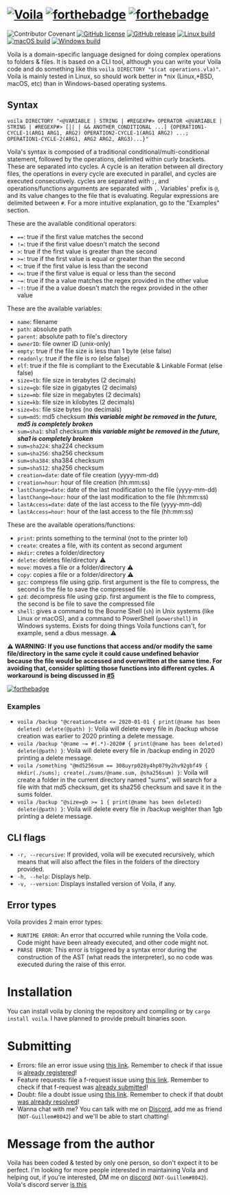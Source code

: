 # [![Voila](https://i.ibb.co/R2T5Tvb/voila.png)](https://shields.io/)   [![forthebadge](https://forthebadge.com/images/badges/made-with-rust.svg)](https://forthebadge.com)   [![forthebadge](https://forthebadge.com/images/badges/built-with-love.svg)](https://forthebadge.com)

![Contributor Covenant](https://img.shields.io/badge/Contributor%20Covenant-2.1-4baaaa.svg)
[![GitHub license](https://img.shields.io/github/license/Alonely0/voila.svg)](https://github.com/Alonely0/voila/blob/master/LICENSE)
[![GitHub release](https://img.shields.io/github/release/Alonely0/voila.svg)](https://GitHub.com/Naereen/StrapDown.js/releases/)
[![Linux build](https://github.com/Alonely0/Voila/actions/workflows/linux-ci.yml/badge.svg)](https://github.com/Alonely0/Voila/actions/workflows/linux-ci.yml)
[![macOS build](https://github.com/Alonely0/Voila/actions/workflows/mac-ci.yml/badge.svg)](https://github.com/Alonely0/Voila/actions/workflows/mac-ci.yml)
[![Windows build](https://github.com/Alonely0/Voila/actions/workflows/windows-ci.yml/badge.svg)](https://github.com/Alonely0/Voila/actions/workflows/windows-ci.yml)

Voila is a domain-specific language designed for doing complex operations to folders & files. It is based on a CLI tool, although you can write your Voila code and do something like this `voila DIRECTORY "$(cat operations.vla)"`. Voila is mainly tested in Linux, so should work better in *nix (Linux,*BSD, macOS, etc) than in Windows-based operating systems.

## Syntax

`voila DIRECTORY "<@VARIABLE | STRING | #REGEXP#> OPERATOR <@VARIABLE | STRING | #REGEXP#> [|| | && ANOTHER_CONDITIONAL ...] {OPERATION1-CYCLE-1(ARG1 ARG1, ARG2) OPERATION2-CYCLE-1(ARG1 ARG2) ...; OPERATION1-CYCLE-2(ARG1, ARG2 ARG2, ARG3)...}"`

Voila's syntax is composed of a traditional conditional/multi-conditional statement, followed by the operations, delimited within curly brackets. These are separated into cycles. A cycle is an iteration between all directory files, the operations in every cycle are executed in parallel, and cycles are executed consecutively. cycles are separated with `;`, and operations/functions arguments are separated with `,`. Variables' prefix is `@`, and its value changes to the file that is evaluating. Regular expressions are delimited between `#`. For a more intuitive explanation, go to the "Examples" section.

These are the available conditional operators:

* `==`: true if the first value matches the second
* `!=`: true if the first value doesn't match the second
* `>`: true if the first value is greater than the second
* `>=`: true if the first value is equal or greater than the second
* `<`: true if the first value is less than the second
* `<=`: true if the first value is equal or less than the second
* `~=`: true if the a value matches the regex provided in the other value
* `~!`: true if the a value doesn't match the regex provided in the other value

These are the available variables:

* `name`: filename
* `path`: absolute path
* `parent`: absolute path to file's directory
* `ownerID`: file owner ID (unix-only)
* `empty`: true if the file size is less than 1 byte (else false)
* `readonly`: true if the file is ro (else false)
* `elf`: true if the file is compliant to the Executable & Linkable Format (else false)
* `size=tb`: file size in terabytes (2 decimals)
* `size=gb`: file size in gigabytes (2 decimals)
* `size=mb`: file size in megabytes (2 decimals)
* `size=kb`: file size in kilobytes (2 decimals)
* `size=bs`: file size bytes (no decimals)
* `sum=md5`: md5 checksum ***this variable might be removed in the future, md5 is completely broken***
* `sum=sha1`: sha1 checksum ***this variable might be removed in the future, sha1 is completely broken***
* `sum=sha224`: sha224 checksum
* `sum=sha256`: sha256 checksum
* `sum=sha384`: sha384 checksum
* `sum=sha512`: sha256 checksum
* `creation=date`: date of file creation (yyyy-mm-dd)
* `creation=hour`: hour of file creation (hh:mm:ss)
* `lastChange=date`: date of the last modification to the file (yyyy-mm-dd)
* `lastChange=hour`: hour of the last modification to the file (hh:mm:ss)
* `lastAccess=date`: date of the last access to the file (yyyy-mm-dd)
* `lastAccess=hour`: hour of the last access to the file (hh:mm:ss)

These are the available operations/functions:

* `print`: prints something to the terminal (not to the printer lol)
* `create`: creates a file, with its content as second argument
* `mkdir`: cretes a folder/directory
* `delete`: deletes file/directory ⚠️
* `move`: moves a file or a folder/directory ⚠️
* `copy`: copies a file or a folder/directory ⚠️
* `gzc`: compress file using gzip. first argument is the file to compress, the second is the file to save the compressed file
* `gzd`: decompress file using gzip. first argument is the file to compress, the second is be file to save the compressed file
* `shell`: gives a command to the Bourne Shell (`sh`) in Unix systems (like Linux or macOS), and a command to PowerShell (`powershell`) in Windows systems. Exists for doing things Voila functions can't, for example, send a dbus message. ⚠️

**⚠️ WARNING: If you use functions that access and/or modify the same file/directory in the same cycle it could cause undefined behavior because the file would be accessed and overwritten at the same time. For avoiding that, consider splitting those functions into different cycles. A workaround is being discussed in [#5](https://github.com/Alonely0/Voila/issues/5)**

[![forthebadge](https://forthebadge.com/images/badges/not-a-bug-a-feature.svg)](https://forthebadge.com)

### Examples

* `voila /backup "@creation=date <= 2020-01-01 { print(@name has been deleted) delete(@path) }`: Voila will delete every file in /backup whose creation was earlier to 2020 printing a delete message.
* `voila /backup "@name ~= #(.*)-2020# { print(@name has been deleted) delete(@path) }`: Voila will delete every file in /backup ending in 2020 printing a delete message.
* `voila /something "@md5256sum == 308uyrp028y4hp079y2hv92gbf49 { mkdir(./sums); create(./sums/@name.sum, @sha256sum) }`: Voila will create a folder in the current directory named "sums", will search for a file with that md5 checksum, get its sha256 checksum and save it in the sums folder.
* `voila /backup "@size=gb >= 1 { print(@name has been deleted) delete(@path) }`: Voila will delete every file in /backup weighter than 1gb printing a delete message.

## CLI flags

* `-r, --recursive`: If provided, voila will be executed recursively, which means that will also affect the files in the folders of the directory provided.
* `-h, --help`: Displays help.
* `-v, --version`: Displays installed version of Voila, if any.

## Error types

Voila provides 2 main error types:

* `RUNTIME ERROR`: An error that occurred while running the Voila code. Code might have been already executed, and other code might not.
* `PARSE ERROR`: This error is triggered by a syntax error during the construction of the AST (what reads the interpreter), so no code was executed during the raise of this error.

# Installation

You can install voila by cloning the repository and compiling or by `cargo install voila`. I have planned to provide prebuilt binaries soon.

# Submitting

* Errors: file an error issue using [this link](https://github.com/Alonely0/voila/issues/new?assignees=Alonely0&labels=bug&template=bug_report.md&title=). Remember to check if that issue is [already registered](https://github.com/Alonely0/voila/labels/bug)!
* Feature requests: file a f-request issue using [this link](https://github.com/Alonely0/voila/issues/new?assignees=Alonely0&labels=enhancement&template=feature_request.md&title=). Remember to check if that f-request was [already submitted](https://github.com/Alonely0/voila/labels/enhancement)!
* Doubt: file a doubt issue using [this link](https://github.com/Alonely0/voila/issues/new?assignees=Alonely0&labels=question&template=doubt.md&title=). Remember to check if that doubt [was already resolved](https://github.com/Alonely0/voila/labels/question)!
* Wanna chat with me? You can talk with me on [Discord](https://discord.com), add me as friend (`NOT-Guillem#8042`) and we'll be able to start chatting!

# Message from the author

Voila has been coded & tested by only one person, so don't expect it to be perfect. I'm looking for more people interested in maintaining Voila and helping out, if you're interested, DM me on [discord](https://discord.com) (`NOT-Guillem#8042`). Voila's discord server [is this](https://discord.gg/RhTpYGbnXU)
